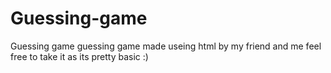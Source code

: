 # Guessing-game
Guessing game
guessing game made useing html by my friend and me feel free to take it as its pretty basic :)
